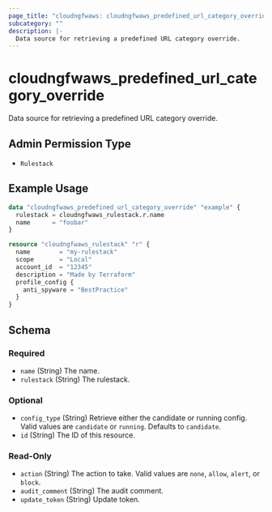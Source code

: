 ```yaml
---
page_title: "cloudngfwaws: cloudngfwaws_predefined_url_category_override Data Source"
subcategory: ""
description: |-
  Data source for retrieving a predefined URL category override.
---
```


# cloudngfwaws_predefined_url_category_override

Data source for retrieving a predefined URL category override.


## Admin Permission Type

* `Rulestack`


## Example Usage

```terraform
data "cloudngfwaws_predefined_url_category_override" "example" {
  rulestack = cloudngfwaws_rulestack.r.name
  name      = "foobar"
}

resource "cloudngfwaws_rulestack" "r" {
  name        = "my-rulestack"
  scope       = "Local"
  account_id  = "12345"
  description = "Made by Terraform"
  profile_config {
    anti_spyware = "BestPractice"
  }
}
```


<!-- schema generated by tfplugindocs -->
## Schema

### Required

- `name` (String) The name.
- `rulestack` (String) The rulestack.

### Optional

- `config_type` (String) Retrieve either the candidate or running config. Valid values are `candidate` or `running`. Defaults to `candidate`.
- `id` (String) The ID of this resource.

### Read-Only

- `action` (String) The action to take. Valid values are `none`, `allow`, `alert`, or `block`.
- `audit_comment` (String) The audit comment.
- `update_token` (String) Update token.
